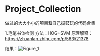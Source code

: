 # Project_Collection
做过的大大小小的项目和自己捣鼓玩的代码合集

1.毛笔书体检测
方法：HOG+SVM
原理解释：https://zhuanlan.zhihu.com/p/563521378

结果：![Figure_1](https://user-images.githubusercontent.com/73026617/192309124-1a393d49-d4f4-4fc1-91bb-e5d4851fd83b.png)


